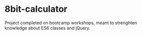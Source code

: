 # 8bit-calculator

Project completed on bootcamp workshops, meant to strenghten knowledge about ES6 classes and jQuery.
